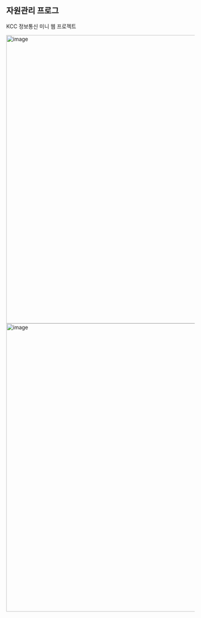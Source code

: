 ## 자원관리 프로그
KCC 정보통신 미니 웹 프로젝트


<img width="771" alt="image" src="https://github.com/user-attachments/assets/53c8f339-9d16-4c34-9bff-c9d9b3a2ab6c">

<img width="771" alt="image" src="https://github.com/user-attachments/assets/ee8a53dc-df45-4923-adf0-5bf8424865e9">


